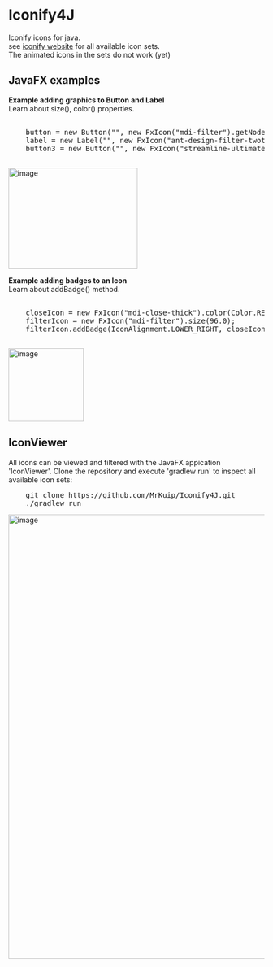 # Iconify4J
Iconify icons for java.  
see [iconify website](https://icon-sets.iconify.design/) for all available icon sets.  
The animated icons in the sets do not work (yet)  

## JavaFX examples


**Example adding graphics to Button and Label**  
Learn about size(), color() properties.
<pre>

    button = new Button("", new FxIcon("mdi-filter").getNode());
    label = new Label("", new FxIcon("ant-design-filter-twotone").size(IconSize.BIG).getNode());
    button3 = new Button("", new FxIcon("streamline-ultimate-color-filter-1").size(IconSize.HUGE).color(Color.PURPLE).getNode());
    
</pre>

<img width="254" height="199" alt="image" src="https://github.com/user-attachments/assets/427d4299-bbed-48f1-ad07-b74e273d2d38" />

  
  
  
**Example adding badges to an Icon**  
Learn about addBadge() method. 
<pre>

    closeIcon = new FxIcon("mdi-close-thick").color(Color.RED).size(48.0);
    filterIcon = new FxIcon("mdi-filter").size(96.0);
    filterIcon.addBadge(IconAlignment.LOWER_RIGHT, closeIcon);
    
</pre>

<img width="148" height="144" alt="image" src="https://github.com/user-attachments/assets/2eabb171-2931-4399-97af-d122ff9e618f" />

## IconViewer  
All icons can be viewed and filtered with the JavaFX appication 'IconViewer'.
Clone the repository and execute 'gradlew run' to inspect all available icon sets:
<pre>
    git clone https://github.com/MrKuip/Iconify4J.git
    ./gradlew run
</pre>

<img width="1274" height="874" alt="image" src="https://github.com/user-attachments/assets/2c219aa7-68fa-47c6-bcd2-06821a255cfa" />
